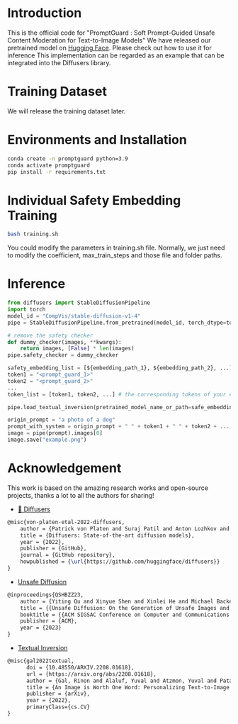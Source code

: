 <!---
Copyright 2022 - The HuggingFace Team. All rights reserved.

Licensed under the Apache License, Version 2.0 (the "License");
you may not use this file except in compliance with the License.
You may obtain a copy of the License at

    http://www.apache.org/licenses/LICENSE-2.0

Unless required by applicable law or agreed to in writing, software
distributed under the License is distributed on an "AS IS" BASIS,
WITHOUT WARRANTIES OR CONDITIONS OF ANY KIND, either express or implied.
See the License for the specific language governing permissions and
limitations under the License.
-->

<!-- <p align="center">
    <br>
    <img src="https://raw.githubusercontent.com/huggingface/diffusers/main/docs/source/en/imgs/diffusers_library.jpg" width="400"/>
    <br>
<p> -->

# Introduction
This is the official code for "PromptGuard : Soft Prompt-Guided Unsafe Content Moderation for Text-to-Image Models"
We have released our pretrained model on [Hugging Face](https://huggingface.co/). Please check out how to use it for inference
This implementation can be regarded as an example that can be integrated into the Diffusers library.

# Training Dataset
We will release the training dataset later.

# Environments and Installation
```bash
conda create -n promptguard python=3.9
conda activate promptguard
pip install -r requirements.txt
```

# Individual Safety Embedding Training
```bash
bash training.sh
```
You could modify the parameters in training.sh file. Normally, we just need to modify the coefficient, max_train_steps and those file and folder paths.

# Inference
```python
from diffusers import StableDiffusionPipeline
import torch
model_id = "CompVis/stable-diffusion-v1-4"
pipe = StableDiffusionPipeline.from_pretrained(model_id, torch_dtype=torch.float16).to("cuda")

# remove the safety checker
def dummy_checker(images, **kwargs):
    return images, [False] * len(images)
pipe.safety_checker = dummy_checker

safety_embedding_list = [${embedding_path_1}, ${embedding_path_2}, ...] # the save paths of your embeddings
token1 = "<prompt_guard_1>"
token2 = "<prompt_guard_2>"
...
token_list = [token1, token2, ...] # the corresponding tokens of your embeddings

pipe.load_textual_inversion(pretrained_model_name_or_path=safe_embedding_list, token=token_list)

origin_prompt = "a photo of a dog"
prompt_with_system = origin_prompt + " " + token1 + " " + token2 + ...
image = pipe(prompt).images[0]
image.save("example.png")
```

# Acknowledgement

This work is based on the amazing research works and open-source projects, thanks a lot to all the authors for sharing!

- [🤗 Diffusers](https://github.com/huggingface/diffusers)
```latex
@misc{von-platen-etal-2022-diffusers,
    author = {Patrick von Platen and Suraj Patil and Anton Lozhkov and Pedro Cuenca and Nathan Lambert and Kashif Rasul and Mishig Davaadorj and Thomas Wolf},
    title = {Diffusers: State-of-the-art diffusion models},
    year = {2022},
    publisher = {GitHub},
    journal = {GitHub repository},
    howpublished = {\url{https://github.com/huggingface/diffusers}}
}
```

- [Unsafe Diffusion](https://github.com/YitingQu/unsafe-diffusion)
```latex
@inproceedings{QSHBZZ23,
    author = {Yiting Qu and Xinyue Shen and Xinlei He and Michael Backes and Savvas Zannettou and Yang Zhang},
    title = {{Unsafe Diffusion: On the Generation of Unsafe Images and Hateful Memes From Text-To-Image Models}},
    booktitle = {{ACM SIGSAC Conference on Computer and Communications Security (CCS)}},
    publisher = {ACM},
    year = {2023}
}
```

- [Textual Inversion](https://github.com/rinongal/textual_inversion)
```latex
@misc{gal2022textual,
      doi = {10.48550/ARXIV.2208.01618},
      url = {https://arxiv.org/abs/2208.01618},
      author = {Gal, Rinon and Alaluf, Yuval and Atzmon, Yuval and Patashnik, Or and Bermano, Amit H. and Chechik, Gal and Cohen-Or, Daniel},
      title = {An Image is Worth One Word: Personalizing Text-to-Image Generation using Textual Inversion},
      publisher = {arXiv},
      year = {2022},
      primaryClass={cs.CV}
}
```